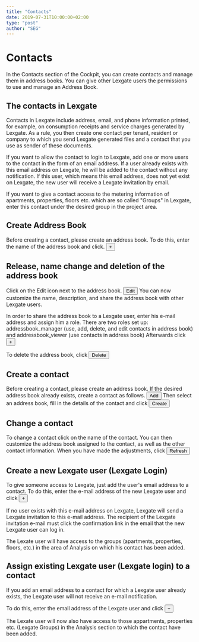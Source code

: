 ```yaml
---
title: "Contacts"
date: 2019-07-31T10:00:00+02:00
type: "post"
author: "SEG"
---
```


# Contacts
In the Contacts section of the Cockpit, you can create contacts and manage them in address books.
You can give other Lexgate users the permissions to use and manage an Address Book.

## The contacts in Lexgate
Contacts in Lexgate include address, email, and phone information printed, for example, on consumption receipts and service charges generated by Lexgate.
As a rule, you then create one contact per tenant, resident or company to which you send Lexgate generated files and a contact that you use as sender of these documents.

If you want to allow the contact to login to Lexgate, add one or more users to the contact in the form of an email address.
If a user already exists with this email address on Lexgate, he will be added to the contact without any notification.
If this user, which means this email address, does not yet exist on Lexgate, the new user will receive a Lexgate invitation by email.

If you want to give a contact access to the metering information of apartments, properties, floors etc. which are so called "Groups" in Lexgate, enter this contact under the desired group in the project area.

## Create Address Book
Before creating a contact, please create an address book.
To do this, enter the name of the address book and click.
<button class="btn btn-primary"> + </button>

## Release, name change and deletion of the address book
Click on the Edit icon next to the address book.
<button class="btn btn-primary">Edit</button>
You can now customize the name, description, and share the address book with other Lexgate users.

In order to share the address book to a Lexgate user, enter his e-mail address and assign him a role.
There are two roles set up: addressbook_manager (use, add, delete, and edit contacts in address book) and addressbook_viewer (use contacts in address book)
Afterwards click
<button class="btn btn-primary"> + </button>

To delete the address book, click
<button class="btn btn-primary"> Delete </button>

## Create a contact
Before creating a contact, please create an address book. If the desired address book already exists, create a contact as follows.
<button class="btn btn-primary"> Add </button>
Then select an address book, fill in the details of the contact and click
<button class="btn btn-primary"> Create </button>

## Change a contact
To change a contact click on the name of the contact.
You can then customize the address book assigned to the contact, as well as the other contact information.
When you have made the adjustments, click
<button class = "btn btn-primary"> Refresh </button>

## Create a new Lexgate user (Lexgate Login)
To give someone access to Lexgate, just add the user's email address to a contact.
To do this, enter the e-mail address of the new Lexgate user and click
<button class = "btn btn-primary"> + </button>

If no user exists with this e-mail address on Lexgate, Lexgate will send a Lexgate invitation to this e-mail address. The recipient of the Lexgate invitation e-mail must click the confirmation link in the email that the new Lexgate user can log in.

The Lexate user will have access to the groups (apartments, properties, floors, etc.) in the area of ​​Analysis on which his contact has been added.

## Assign existing Lexgate user (Lexgate login) to a contact
If you add an email address to a contact for which a Lexgate user already exists, the Lexgate user will not receive an e-mail notification.

To do this, enter the email address of the Lexgate user and click
<button class = "btn btn-primary"> + </button>

The Lexate user will now also have access to those appartments, properties etc. (Lexgate Groups) in the Analysis section to which the contact have been added.